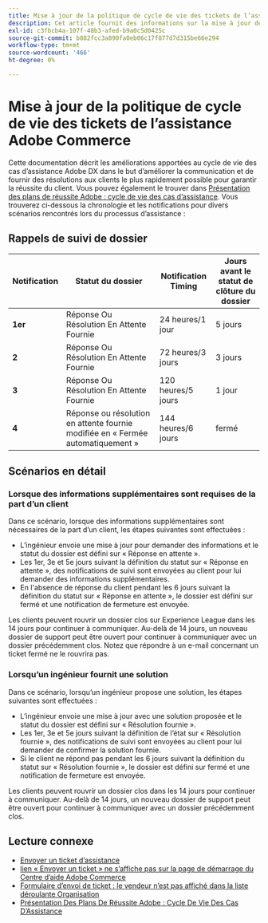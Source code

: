 ```yaml
---
title: Mise à jour de la politique de cycle de vie des tickets de l’assistance Adobe Commerce
description: Cet article fournit des informations sur la mise à jour de la politique de cycle de vie des tickets du support Adobe Commerce.
exl-id: c3fbcb4a-107f-48b3-afed-b9a0c5d0425c
source-git-commit: b882fcc3a890fa0eb06c17f877d7d315be66e294
workflow-type: tm+mt
source-wordcount: '466'
ht-degree: 0%

---
```


# Mise à jour de la politique de cycle de vie des tickets de l’assistance Adobe Commerce

Cette documentation décrit les améliorations apportées au cycle de vie des cas d’assistance Adobe DX dans le but d’améliorer la communication et de fournir des résolutions aux clients le plus rapidement possible pour garantir la réussite du client. Vous pouvez également le trouver dans [Présentation des plans de réussite Adobe : cycle de vie des cas d’assistance](https://experienceleague.adobe.com/fr/docs/support-resources/data-sheets/overview#support-case-lifecycle---coming-soon).
Vous trouverez ci-dessous la chronologie et les notifications pour divers scénarios rencontrés lors du processus d’assistance :

## Rappels de suivi de dossier

| Notification | Statut du dossier | Notification Timing | Jours avant le statut de clôture du dossier |
|--- |--- |--- |--- |
| **1er** | Réponse Ou Résolution En Attente Fournie | 24 heures/1 jour | 5 jours |
| **2** | Réponse Ou Résolution En Attente Fournie | 72 heures/3 jours | 3 jours |
| **3** | Réponse Ou Résolution En Attente Fournie | 120 heures/5 jours | 1 jour |
| **4** | Réponse ou résolution en attente fournie modifiée en « Fermée automatiquement » | 144 heures/6 jours | fermé |

## Scénarios en détail

### Lorsque des informations supplémentaires sont requises de la part d’un client

Dans ce scénario, lorsque des informations supplémentaires sont nécessaires de la part d’un client, les étapes suivantes sont effectuées :

* L’ingénieur envoie une mise à jour pour demander des informations et le statut du dossier est défini sur « Réponse en attente ».
* Les 1er, 3e et 5e jours suivant la définition du statut sur « Réponse en attente », des notifications de suivi sont envoyées au client pour lui demander des informations supplémentaires.
* En l&#39;absence de réponse du client pendant les 6 jours suivant la définition du statut sur « Réponse en attente », le dossier est défini sur fermé et une notification de fermeture est envoyée.

Les clients peuvent rouvrir un dossier clos sur Experience League dans les 14 jours pour continuer à communiquer. Au-delà de 14 jours, un nouveau dossier de support peut être ouvert pour continuer à communiquer avec un dossier précédemment clos. Notez que répondre à un e-mail concernant un ticket fermé ne le rouvrira pas.

### Lorsqu’un ingénieur fournit une solution

Dans ce scénario, lorsqu’un ingénieur propose une solution, les étapes suivantes sont effectuées :

* L’ingénieur envoie une mise à jour avec une solution proposée et le statut du dossier est défini sur « Résolution fournie ».
* Les 1er, 3e et 5e jours suivant la définition de l’état sur « Résolution fournie », des notifications de suivi sont envoyées au client pour lui demander de confirmer la solution fournie.
* Si le client ne répond pas pendant les 6 jours suivant la définition du statut sur « Résolution fournie », le dossier est défini sur fermé et une notification de fermeture est envoyée.

Les clients peuvent rouvrir un dossier clos dans les 14 jours pour continuer à communiquer. Au-delà de 14 jours, un nouveau dossier de support peut être ouvert pour continuer à communiquer avec un dossier précédemment clos.

## Lecture connexe

* [Envoyer un ticket d’assistance](https://experienceleague.adobe.com/fr/docs/commerce-knowledge-base/kb/help-center-guide/magento-help-center-user-guide#submit-ticket)
* [&#x200B; lien « Envoyer un ticket » ne s’affiche pas sur la page de démarrage du Centre d’aide Adobe Commerce](https://experienceleague.adobe.com/fr/docs/commerce-knowledge-base/kb/help-center-guide/magento-help-center-user-guide#no-submit-link)
* [Formulaire d’envoi de ticket : le vendeur n’est pas affiché dans la liste déroulante Organisation](https://experienceleague.adobe.com/fr/docs/commerce-knowledge-base/kb/help-center-guide/magento-help-center-user-guide#merchant-not-displayed)
* [Présentation Des Plans De Réussite Adobe : Cycle De Vie Des Cas D’Assistance](https://experienceleague.adobe.com/fr/docs/support-resources/data-sheets/overview#support-case-lifecycle---coming-soon)
